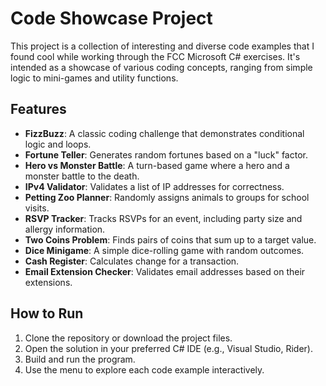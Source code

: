 # Code Showcase Project

This project is a collection of interesting and diverse code examples that I found cool while working through the FCC Microsoft C# exercises.
It's intended as a showcase of various coding concepts, ranging from simple logic to mini-games and utility functions.

## Features

- **FizzBuzz**: A classic coding challenge that demonstrates conditional logic and loops.
- **Fortune Teller**: Generates random fortunes based on a "luck" factor.
- **Hero vs Monster Battle**: A turn-based game where a hero and a monster battle to the death.
- **IPv4 Validator**: Validates a list of IP addresses for correctness.
- **Petting Zoo Planner**: Randomly assigns animals to groups for school visits.
- **RSVP Tracker**: Tracks RSVPs for an event, including party size and allergy information.
- **Two Coins Problem**: Finds pairs of coins that sum up to a target value.
- **Dice Minigame**: A simple dice-rolling game with random outcomes.
- **Cash Register**: Calculates change for a transaction.
- **Email Extension Checker**: Validates email addresses based on their extensions.

## How to Run

1. Clone the repository or download the project files.
2. Open the solution in your preferred C# IDE (e.g., Visual Studio, Rider).
3. Build and run the program.
4. Use the menu to explore each code example interactively.